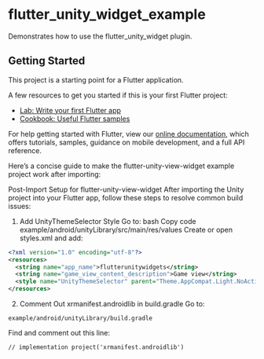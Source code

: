 # flutter_unity_widget_example

Demonstrates how to use the flutter_unity_widget plugin.

## Getting Started

This project is a starting point for a Flutter application.

A few resources to get you started if this is your first Flutter project:

- [Lab: Write your first Flutter app](https://flutter.dev/docs/get-started/codelab)
- [Cookbook: Useful Flutter samples](https://flutter.dev/docs/cookbook)

For help getting started with Flutter, view our
[online documentation](https://flutter.dev/docs), which offers tutorials,
samples, guidance on mobile development, and a full API reference.





Here’s a concise guide to make the flutter-unity-view-widget example project work after importing:

Post-Import Setup for flutter-unity-view-widget
After importing the Unity project into your Flutter app, follow these steps to resolve common build issues:

1. Add UnityThemeSelector Style
Go to:
bash
Copy code
example/android/unityLibrary/src/main/res/values
Create or open styles.xml and add:

```xml
<?xml version="1.0" encoding="utf-8"?>
<resources>
  <string name="app_name">flutterunitywidgets</string>
  <string name="game_view_content_description">Game view</string>
  <style name="UnityThemeSelector" parent="Theme.AppCompat.Light.NoActionBar"> </style>
</resources>
```

2. Comment Out xrmanifest.androidlib in build.gradle
Go to:
```
example/android/unityLibrary/build.gradle
```
Find and comment out this line:
```
// implementation project('xrmanifest.androidlib')
```

